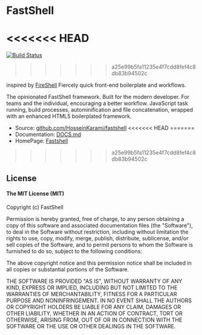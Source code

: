 # FastShell
<<<<<<< HEAD
=======
[![Build Status](https://travis-ci.org/HosseinKarami/fastshell.png?branch=master)](https://travis-ci.org/HosseinKarami/fastshell)
>>>>>>> a25e99b5fa11235e4f7cdd8fef4c8db83b94502c

inspired by [FireShell](http://getfireshell.com)
Fiercely quick front-end boilerplate and workflows.

The opinionated FastShell framework. Built for the modern developer. For teams and the individual, encouraging a better workflow. JavaScript task running, build processes, autominification and file concatenation, wrapped with an enhanced HTML5 boilerplated framework.

* Source: [github.com/HosseinKarami/fastshell](http://github.com/HosseinKarami/fastshell)
<<<<<<< HEAD
=======
* Documentation: [DOCS.md](https://github.com/HosseinKarami/fastshell/blob/master/DOCS.md)
* HomePage: [Fastshell](https://HosseinKarami.github.io/fastshell)

>>>>>>> a25e99b5fa11235e4f7cdd8fef4c8db83b94502c

## License

#### The MIT License (MIT)

Copyright (c) FastShell

Permission is hereby granted, free of charge, to any person obtaining a copy of
this software and associated documentation files (the "Software"), to deal in
the Software without restriction, including without limitation the rights to
use, copy, modify, merge, publish, distribute, sublicense, and/or sell copies
of the Software, and to permit persons to whom the Software is furnished to do
so, subject to the following conditions:

The above copyright notice and this permission notice shall be included in all
copies or substantial portions of the Software.

THE SOFTWARE IS PROVIDED "AS IS", WITHOUT WARRANTY OF ANY KIND, EXPRESS OR
IMPLIED, INCLUDING BUT NOT LIMITED TO THE WARRANTIES OF MERCHANTABILITY,
FITNESS FOR A PARTICULAR PURPOSE AND NONINFRINGEMENT. IN NO EVENT SHALL THE
AUTHORS OR COPYRIGHT HOLDERS BE LIABLE FOR ANY CLAIM, DAMAGES OR OTHER
LIABILITY, WHETHER IN AN ACTION OF CONTRACT, TORT OR OTHERWISE, ARISING FROM,
OUT OF OR IN CONNECTION WITH THE SOFTWARE OR THE USE OR OTHER DEALINGS IN THE
SOFTWARE.
